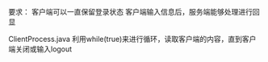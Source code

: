 要求：
客户端可以一直保留登录状态
客户端输入信息后，服务端能够处理进行回显

ClientProcess.java
利用while(true)来进行循环，读取客户端的内容，直到客户端关闭或输入logout


